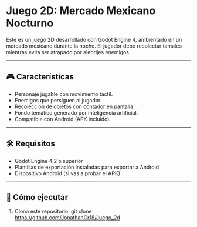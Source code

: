 # Juego 2D: Mercado Mexicano Nocturno

Este es un juego 2D desarrollado con Godot Engine 4, ambientado en un mercado mexicano durante la noche. El jugador debe recolectar tamales mientras evita ser atrapado por alebrijes enemigos.

---

## 🎮 Características

- Personaje jugable con movimiento táctil.
- Enemigos que persiguen al jugador.
- Recolección de objetos con contador en pantalla.
- Fondo temático generado por inteligencia artificial.
- Compatible con Android (APK incluido).

---

## 🛠️ Requisitos

- Godot Engine 4.2 o superior
- Plantillas de exportación instaladas para exportar a Android
- Dispositivo Android (si vas a probar el APK)

---

## 🚀 Cómo ejecutar

1. Clona este repositorio:
   git clone https://github.com/JonathanGr18/Juego_2d
